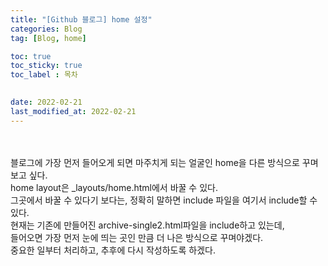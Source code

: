 ```yaml
---
title: "[Github 블로그] home 설정"
categories: Blog
tag: [Blog, home]

toc: true
toc_sticky: true
toc_label : 목차

 
date: 2022-02-21
last_modified_at: 2022-02-21
---
```

<br>
<br>
블로그에 가장 먼저 들어오게 되면 마주치게 되는 얼굴인 home을 다른 방식으로 꾸며보고 싶다.<br>
home layout은 _layouts/home.html에서 바꿀 수 있다.<br>
그곳에서 바꿀 수 있다기 보다는, 정확히 말하면 include 파일을 여기서 include할 수 있다.<br>
현재는 기존에 만들어진 archive-single2.html파일을 include하고 있는데,<br>
들어오면 가장 먼저 눈에 띄는 곳인 만큼 더 나은 방식으로 꾸며야겠다.<br>
중요한 일부터 처리하고, 추후에 다시 작성하도록 하겠다.<br>